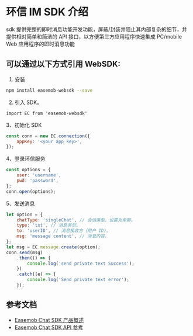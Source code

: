 # 环信 IM SDK 介绍

sdk 提供完整的即时消息功能开发功能，屏蔽/封装并阻止其内部复杂的细节，并提供相对简单和简洁的 API 接口，以方便第三方应用程序快速集成 PC/mobile Web 应用程序的即时消息功能

## 可以通过以下方式引用 WebSDK:

1. 安装

```bash
npm install easemob-websdk --save
```

2. 引入 SDK。

```
import EC from 'easemob-websdk'
```

3、初始化 SDK

```javascript
const conn = new EC.connection({
	appKey: '<your app key>',
});
```

4、登录环信服务

```javascript
const options = {
	user: 'username',
	pwd: 'password',
};
conn.open(options);
```

5、发送消息

```javascript
let option = {
	chatType: 'singleChat', // 会话类型，设置为单聊。
	type: 'txt', // 消息类型。
	to: 'userID', // 消息接收方（用户 ID)。
	msg: 'message content', // 消息内容。
};
let msg = EC.message.create(option);
conn.send(msg)
	.then(() => {
		console.log('send private text Success');
	})
	.catch((e) => {
		console.log('Send private text error');
	});
```

## 参考文档

-   [Easemob Chat SDK 产品概述](https://docs-im.easemob.com/ccim/intro)
-   [Easemob Chat SDK API 参考](https://docs-im.easemob.com/ccim/web/apireference)
